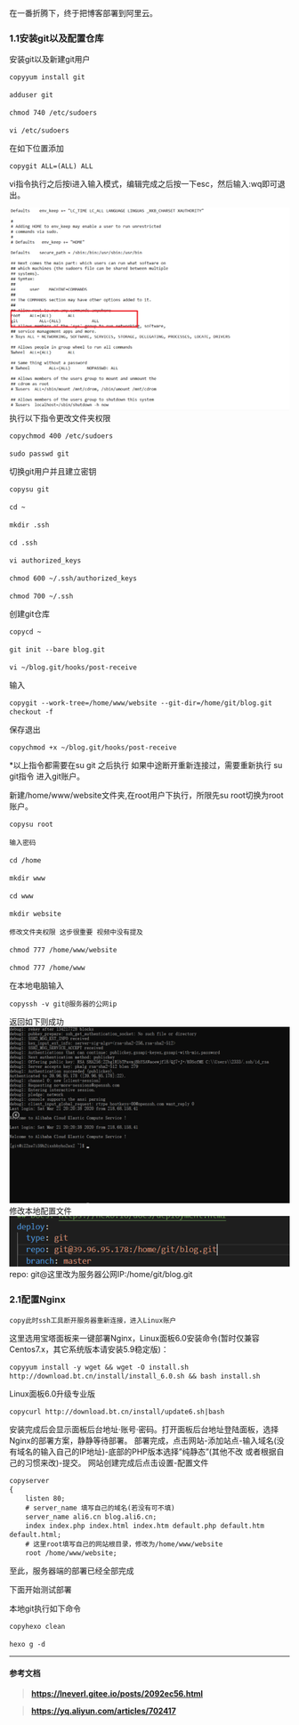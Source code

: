 在一番折腾下，终于把博客部署到阿里云。

### 1.1安装git以及配置仓库

安装git以及新建git用户

```
copyyum install git

adduser git

chmod 740 /etc/sudoers

vi /etc/sudoers
```

在如下位置添加

```
copygit ALL=(ALL) ALL
```

vi指令执行之后按i进入输入模式，编辑完成之后按一下esc，然后输入:wq即可退出。

![image-20200807204319650](Untitled.assets/image-20200807204319650.png)
执行以下指令更改文件夹权限

```
copychmod 400 /etc/sudoers

sudo passwd git
```

切换git用户并且建立密钥

```
copysu git

cd ~

mkdir .ssh

cd .ssh

vi authorized_keys

chmod 600 ~/.ssh/authorized_keys

chmod 700 ~/.ssh
```

创建git仓库

```
copycd ~

git init --bare blog.git

vi ~/blog.git/hooks/post-receive
```

输入

```
copygit --work-tree=/home/www/website --git-dir=/home/git/blog.git checkout -f
```

保存退出

```
copychmod +x ~/blog.git/hooks/post-receive
```

*以上指令都需要在su git 之后执行 如果中途断开重新连接过，需要重新执行 su git指令 进入git账户。

新建/home/www/website文件夹,在root用户下执行，所限先su root切换为root账户。

```
copysu root

输入密码

cd /home

mkdir www

cd www

mkdir website

修改文件夹权限 这步很重要 视频中没有提及

chmod 777 /home/www/website

chmod 777 /home/www
```

在本地电脑输入

```
copyssh -v git@服务器的公网ip
```

返回如下则成功
![image-20200807204349573](Untitled.assets/image-20200807204349573.png)
修改本地配置文件
![image-20200807204415299](Untitled.assets/image-20200807204415299.png)
repo: git@这里改为服务器公网IP:/home/git/blog.git

### 2.1配置Nginx

```
copy此时ssh工具断开服务器重新连接，进入Linux账户
```

这里选用宝塔面板来一键部署Nginx，Linux面板6.0安装命令(暂时仅兼容Centos7.x，其它系统版本请安装5.9稳定版)：

```
copyyum install -y wget && wget -O install.sh http://download.bt.cn/install/install_6.0.sh && bash install.sh
```

Linux面板6.0升级专业版

```
copycurl http://download.bt.cn/install/update6.sh|bash
```

安装完成后会显示面板后台地址·账号·密码。打开面板后台地址登陆面板，选择Nginx的部署方案，静静等待部署。
部署完成，点击网站-添加站点-输入域名(没有域名的输入自己的IP地址)-底部的PHP版本选择”纯静态”(其他不改
或者根据自己的习惯来改)-提交。
网站创建完成后点击设置-配置文件

```
copyserver
{
    listen 80;
    # server_name 填写自己的域名(若没有可不填)
    server_name ali6.cn blog.ali6.cn;
    index index.php index.html index.htm default.php default.htm default.html;
    # 这里root填写自己的网站根目录，修改为/home/www/website
    root /home/www/website;
```

至此，服务器端的部署已经全部完成

下面开始测试部署

本地git执行如下命令

```
copyhexo clean

hexo g -d
```

------

#### 参考文档

> **https://lneverl.gitee.io/posts/2092ec56.html**

> **https://yq.aliyun.com/articles/702417**